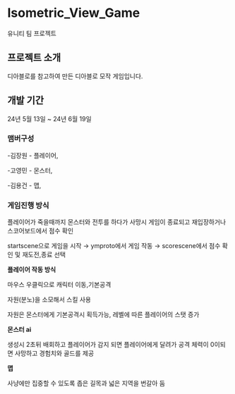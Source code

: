 # Isometric_View_Game
유니티 팀 프로젝트

## 프로젝트 소개
디아블로를 참고하여 만든 디아블로 모작 게임입니다.

## 개발 기간
24년 5월 13일 ~ 24년 6월 19일

### 맴버구성
-김장원 - 플레이어,

-고영민 - 몬스터,

-김용건 - 맵,

### 게임진행 방식

플레이어가 죽을때까지 몬스터와 전투를 하다가 사망시 게임이 종료되고 재입장하거나 스코어보드에서 점수 확인

startscene으로 게임을 시작 → ymproto에서 게임 작동 → scorescene에서 점수 확인 및 재도전,종료 선택

**플레이어 작동 방식**

마우스 우클릭으로 캐릭터 이동,기본공격

자원(분노)을 소모해서 스킬 사용

자원은 몬스터에게 기본공격시 획득가능, 레벨에 따른 플레이어의 스탯 증가

**몬스터 ai**

생성시 2초뒤 배회하고 플레이어가 감지 되면 플레이어에게 달려가 공격
체력이 0이되면 사망하고 경험치와 골드를 제공

**맵**

사냥에만 집중할 수 있도록 좁은 길목과 넓은 지역을 번갈아 둠
